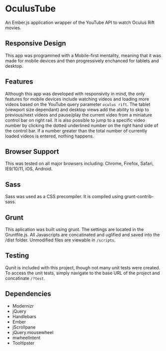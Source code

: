 OculusTube
======

An Ember.js application wrapper of the YouTube API to watch Oculus Rift movies.

Responsive Design
------
This app was programmed with a Mobile-first mentality, meaning that it was made for mobile devices and then progressively enchanced for tablets and desktop. 

Features
------
Although this app was developed with responsivity in mind, the only features for mobile devices include watching videos and loading more videos based on the YouTube query parameter `oculus rift`. The tablet (viewport size dependant) and desktop views add the ability to skip to previous/next videos and pause/play the current video from a miniature control bar on right rail. It is also possible to jump to a specific video number by clicking the dotted underlined number on the right hand side of the control bar. If a number greater than the total number of currently loaded videos is entered, nothing happens.

Browser Support
------
This was tested on all major browsers including: Chrome, Firefox, Safari, IE9/10/11, iOS, Android.

Sass
------
Sass was used as a CSS precompiler. It is compiled using grunt-contrib-sass.

Grunt
------
This aplication was built using grunt. The settings are located in the Gruntfile.js. All Javascripts are concatinated and uglified and saved into the /dist folder. Unmodified files are viewable in `/scripts`.

Testing
------
Qunit is included with this project, though not many unit tests were created. To access the unit tests, simply navigate to the base URL of the project and concatinate `/?test`.

Dependencies
------
* Modernizr
* jQuery
* Handlebars
* Ember
* jScrollpane
* jQuery.mousewheel
* mwheelIntent
* Tooltipster
